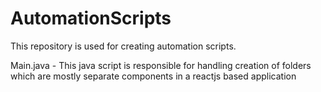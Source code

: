 # AutomationScripts
This repository is used for creating automation scripts.

Main.java  - This java script is responsible for handling creation of folders which are mostly separate components in a reactjs based application
